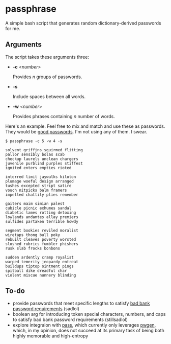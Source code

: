 # passphrase
A simple bash script that generates random dictionary-derived passwords for me. 

## Arguments

The script takes these arguments three:

* **-c** <*number*>

  Provides *n* groups of passwords.

* **-s**

  Include spaces between all words.

* **-w** <*number*>

  Provides phrases containing *n* number of words.

Here's an example. Feel free to mix and match and use these as passwords. They would be [good passwords](https://xkcd.com/936/). I'm not using any of them. I swear.

```shell
$ passphrase -c 5 -w 4 -s

solvent griffins squirmed flitting
pallor sensibly bolas scab
checkup laurels unclean chargers
juvenile purblind purples stiffest
ignited enters empties rioted

interred limit jaywalks kiloton
plumage woeful design arranged
tushes excepted stript satire
vouch nitpicks balm framers
impelled chattily plies remember

gaiters maim simian palest
cubicle picnic exhumes sandal
diabetic lames rotting detoxing
lowlands andantes allay premiers
sulfides partaken terrible howdy

segment bookies reviled moralist
wiretaps thong bull poky
rebuilt cleaves poverty worsted
sloshed rubrics fumbler phishers
rusk slab frocks bonbons

sudden ardently cramp royalist
warped temerity jeopardy entreat
buildups tiptop ointment pings
spitball dike dreadful char
violent miscue nunnery blinding
```

## To-do

* provide passwords that meet specific lengths to satisfy [bad bank password requirements](https://stackoverflow.com/a/702438) (sadlol)
* boolean arg for introducing token special characters, numbers, and caps to satisfy bad bank password requirements (stillsadlol)
* explore integraion with [pass](https://git.zx2c4.com/password-store/), which currently only leverages [pwgen](https://linux.die.net/man/1/pwgen), which, in my opinion, does not succeed at its primary task of being both highly memorable and high-entropy
